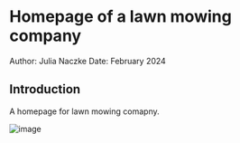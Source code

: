 # Homepage of a lawn mowing company

Author: Julia Naczke
Date: February 2024

## Introduction
A homepage for lawn mowing comapny.

![image](https://github.com/julnac/lawn-mowing-page/assets/112817385/ee59794e-91c0-4c19-98c2-de8cf0225408)

